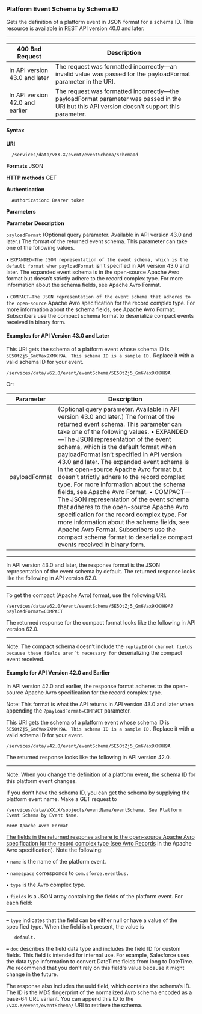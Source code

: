 ### Platform Event Schema by Schema ID

Gets the definition of a platform event in JSON format for a schema ID. This resource is available in REST API version 40.0 and later.


-----

|400 Bad Request|Description|
|---|---|
|In API version 43.0 and later|The request was formatted incorrectly—an invalid value was passed for the payloadFormat parameter in the URI.|
|In API version 42.0 and earlier|The request was formatted incorrectly—the payloadFormat parameter was passed in the URI but this API version doesn’t support this parameter.|


#### Syntax

**URI**
```
  /services/data/vXX.X/event/eventSchema/schemaId

```
**Formats**
JSON

**HTTP methods**
GET

**Authentication**
```
  Authorization: Bearer token

```
**Parameters**

**Parameter** **Description**

`payloadFormat` (Optional query parameter. Available in API version 43.0 and later.) The format of the returned event
schema. This parameter can take one of the following values.

**•** `EXPANDED—The JSON representation of the event schema, which is the default format when`
`payloadFormat` isn’t specified in API version 43.0 and later. The expanded event schema
is in the open-source Apache Avro format but doesn’t strictly adhere to the record complex
type. For more information about the schema fields, see Apache Avro Format.

**•** `COMPACT—The JSON representation of the event schema that adheres to the open-source`
Apache Avro specification for the record complex type. For more information about the schema
fields, see Apache Avro Format. Subscribers use the compact schema format to deserialize
compact events received in binary form.

#### Examples for API Version 43.0 and Later

This URI gets the schema of a platform event whose schema ID is `5E5OtZj5_Gm6Vax9XMXH9A. This schema ID is a sample ID.`
Replace it with a valid schema ID for your event.
```
/services/data/v62.0/event/eventSchema/5E5OtZj5_Gm6Vax9XMXH9A

```
Or:

|Parameter|Description|
|---|---|
|payloadFormat|(Optional query parameter. Available in API version 43.0 and later.) The format of the returned event schema. This parameter can take one of the following values. • EXPANDED—The JSON representation of the event schema, which is the default format when payloadFormat isn’t specified in API version 43.0 and later. The expanded event schema is in the open-source Apache Avro format but doesn’t strictly adhere to the record complex type. For more information about the schema fields, see Apache Avro Format. • COMPACT—The JSON representation of the event schema that adheres to the open-source Apache Avro specification for the record complex type. For more information about the schema fields, see Apache Avro Format. Subscribers use the compact schema format to deserialize compact events received in binary form.|


-----

In API version 43.0 and later, the response format is the JSON representation of the event schema by default. The returned response
looks like the following in API version 62.0.


-----

To get the compact (Apache Avro) format, use the following URI.
```
/services/data/v62.0/event/eventSchema/5E5OtZj5_Gm6Vax9XMXH9A?payloadFormat=COMPACT

```
The returned response for the compact format looks like the following in API version 62.0.


-----

Note: The compact schema doesn’t include the `replayId` or `channel fields because these fields aren’t necessary for`
deserializing the compact event received.

#### Example for API Version 42.0 and Earlier

In API version 42.0 and earlier, the response format adheres to the open-source Apache Avro specification for the record complex type.

Note: This format is what the API returns in API version 43.0 and later when appending the `?payloadFormat=COMPACT`
parameter.

This URI gets the schema of a platform event whose schema ID is `5E5OtZj5_Gm6Vax9XMXH9A. This schema ID is a sample ID.`
Replace it with a valid schema ID for your event.
```
/services/data/v42.0/event/eventSchema/5E5OtZj5_Gm6Vax9XMXH9A

```
The returned response looks like the following in API version 42.0.


-----

Note: When you change the definition of a platform event, the schema ID for this platform event changes.

If you don’t have the schema ID, you can get the schema by supplying the platform event name. Make a GET request to
```
/services/data/vXX.X/sobjects/eventName/eventSchema. See Platform Event Schema by Event Name.

#### Apache Avro Format

```
[The fields in the returned response adhere to the open-source Apache Avro specification for the record complex type (see Avro Records](https://avro.apache.org/docs/1.8.1/spec.html#schema_record)
in the Apache Avro specification). Note the following:

**•** `name` is the name of the platform event.

**•** `namespace` corresponds to `com.sforce.eventbus.`

**•** `type` is the Avro complex type.

**•** `fields` is a JSON array containing the fields of the platform event. For each field:


-----

**–** `type` indicates that the field can be either null or have a value of the specified type. When the field isn’t present, the value is
```
   default.

```
**–** `doc` describes the field data type and includes the field ID for custom fields. This field is intended for internal use. For example,
Salesforce uses the data type information to convert DateTime fields from long to DateTime. We recommend that you don't rely
on this field's value because it might change in the future.

The response also includes the uuid field, which contains the schema’s ID. The ID is the MD5 fingerprint of the normalized Avro schema
encoded as a base-64 URL variant. You can append this ID to the `/vXX.X/event/eventSchema/` URI to retrieve the schema.

